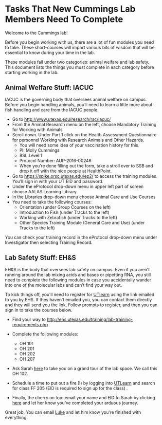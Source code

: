 # Tasks That New Cummings Lab Members Need To Complete

Welcome to the Cummings lab! 

Before you begin working with us, there are a lot of fun modules you need to take. These short-courses will impart various bits of wisdom that will be essential to know during your time in the lab. 

These modules fall under two categories: animal welfare and lab safety. This document lists the things you must complete in each category before starting working in the lab.


## Animal Welfare Stuff: IACUC

IACUC is the governing body that oversees animal welfare on campus. Before you begin handling animals, you’ll need to learn a little more about fish handling and care from the IACUC people.

- Go to http://www.utexas.edu/research/rsc/iacuc/
- From the Animal Research menu on the left, choose Mandatory Training for Working with Animals
- Scroll down. Under Part 1 click on the Health Assessment Questionnaire for personnel Working with Research Animals and Other Hazards.
  - You will need some idea of your vaccination history for this. 
  - PI: Molly Cummings
  - BSL Level 1
  - Protocol Number: AUP-2016-00246
  - When you’re done filling out the form, take a stroll over to SSB and drop it off with the nice people at HealthPoint.
- Go to https://spike.orsc.utexas.edu/ep2/ to access the training modules. You'll sign in with your UT EID and password.
- Under the eProtocol drop-down menu in upper left part of screen choose AALAS Learning Library
- In the Libraries drop-down menu choose Animal Care and Use Courses
- You need to take the following courses:
  - Orientation (under Group Courses on the left)
  - Introduction to Fish (under Tracks to the left)
  - Working with Zebrafish (under Tracks to the left)
  - Other Species Training Module (General Care and Use) (under Tracks to the left)

You can check your training record in the eProtocol drop-down menu under Investigator then selecting Training Record.


## Lab Safety Stuff: EH&S

EH&S is the body that oversees lab safety on campus. Even if you aren’t running around the lab mixing acids and bases or pipetting RNA, you still need to complete the following modules in case you accidentally wander into one of the molecular labs and can’t find your way out.

To kick things off, you'll need to register for [UTlearn](https://utlearn.utexas.edu) using the link emailed to you by EHS. If they haven’t emailed you, you can contact them directly and they will send you the link. Follow prompts to register, and then you can sign in to take the courses below.

- Find your way to http://ehs.utexas.edu/training/lab-training-requirements.php
- Complete the following modules:
  - OH 101
  - OH 201
  - OH 202
  - OH 207
- Ask Sarah <a href="mailto:sarah.price@utexas.edu">here</a> to take you on a grand tour of the lab space. We call this OH 102.
- Schedule a time to put out a fire (!) by logging into [UTLearn](https://utlearn.utexas.edu/) and search for class FF 205 (EID is required to sign up for the class) .

- Finally, the cherry on top: email your name and EID to Sarah by clicking <a href="mailto:sarah.price@utexas.edu">here</a> and let her know you’ve completed your arduous journey.

Great job. You can email <a href="mailto:lukereding.utexas.edu">Luke</a> and let him know you're finished with everything.
